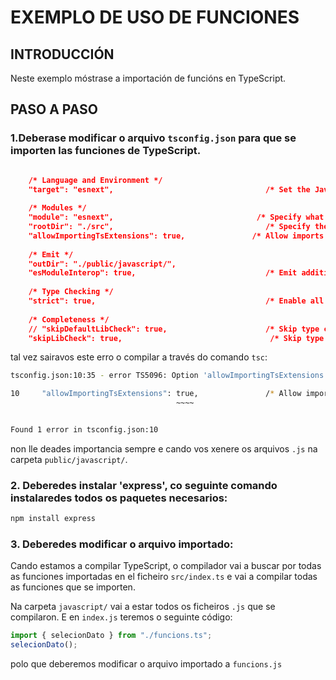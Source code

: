 # EXEMPLO DE USO DE FUNCIONES

## INTRODUCCIÓN

Neste exemplo móstrase a importación de funcións en TypeScript.

## PASO A PASO

### 1.Deberase modificar o arquivo `tsconfig.json` para que se importen las funciones de TypeScript. 

```json

    /* Language and Environment */
    "target": "esnext",                                  /* Set the JavaScript language version for emitted JavaScript and include compatible library declarations. */
    
    /* Modules */
    "module": "esnext",                                /* Specify what module code is generated. */
    "rootDir": "./src",                                  /* Specify the root folder within your source files. */
    "allowImportingTsExtensions": true,               /* Allow imports to include TypeScript file extensions. Requires '--moduleResolution bundler' and either '--noEmit' or '--emitDeclarationOnly' to be set. */
    
    /* Emit */
    "outDir": "./public/javascript/",                                   /* Specify an output folder for all emitted files. */
    "esModuleInterop": true,                             /* Emit additional JavaScript to ease support for importing CommonJS modules. This enables 'allowSyntheticDefaultImports' for type compatibility. */
    
    /* Type Checking */
    "strict": true,                                      /* Enable all strict type-checking options. */
    
    /* Completeness */
    // "skipDefaultLibCheck": true,                      /* Skip type checking .d.ts files that are included with TypeScript. */
    "skipLibCheck": true,                                 /* Skip type checking all .d.ts files. */

```
tal vez sairavos este erro o compilar a través do comando `tsc`:
```bash
tsconfig.json:10:35 - error TS5096: Option 'allowImportingTsExtensions' can only be used when either 'noEmit' or 'emitDeclarationOnly' is set.

10     "allowImportingTsExtensions": true,               /* Allow imports to include TypeScript file extensions. Requires '--moduleResolution bundler' and either '--noEmit' or '--emitDeclarationOnly' to be set. */
                                     ~~~~


Found 1 error in tsconfig.json:10

```

non lle deades importancia sempre e cando vos xenere os arquivos `.js` na carpeta `public/javascript/`.

### 2. Deberedes instalar 'express', co seguinte comando instalaredes todos os paquetes necesarios:

```bash
npm install express
```

### 3. Deberedes modificar o arquivo importado:

Cando estamos a compilar TypeScript, o compilador vai a buscar por todas as funciones importadas en el ficheiro `src/index.ts` e vai a compilar todas as funciones que se importen.

Na carpeta `javascript/` vai a estar todos os ficheiros `.js` que se compilaron. E en `index.js` teremos o seguinte código:
```javascript
import { selecionDato } from "./funcions.ts";
selecionDato();
```
polo que deberemos modificar o arquivo importado a `funcions.js`